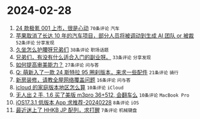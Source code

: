 # 2024-02-28

1. [24 款极氪 001 上市，很是心动](https://www.v2ex.com/t/1018982) `70条评论` `汽车`
1. [苹果取消了长达 10 年的汽车项目，部分人员将被调动到生成 AI 团队 or 被裁](https://www.v2ex.com/t/1018981) `52条评论` `分享发现`
1. [久坐怎么护腰呀兄弟们](https://www.v2ex.com/t/1018994) `38条评论` `职场话题`
1. [兄弟们，有没有什么适合入门的副业呀。](https://www.v2ex.com/t/1019005) `33条评论` `分享发现`
1. [如何提高审美能力？](https://www.v2ex.com/t/1018985) `27条评论` `问与答`
1. [Q: 萌新入了一款 24 斯特拉 95 圈刹版本，来求一些配件](https://www.v2ex.com/t/1018984) `21条评论` `骑行`
1. [新房装修，请教全屋网络覆盖问题](https://www.v2ex.com/t/1019000) `16条评论` `问与答`
1. [icloud 的家庭版本地区怎么算](https://www.v2ex.com/t/1018991) `10条评论` `iCloud`
1. [无人出 2 手, 1.6 买了美版 m3pro 36+512, 会翻车么](https://www.v2ex.com/t/1018989) `10条评论` `MacBook Pro`
1. [iOS17.3.1 低版本 App 求推荐-20240228](https://www.v2ex.com/t/1018987) `8条评论` `iOS`
1. [最近迷上了 HHKB JP 配列，求打醒](https://www.v2ex.com/t/1018995) `7条评论` `机械键盘`
